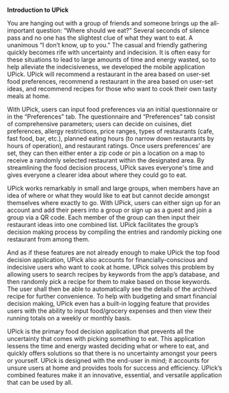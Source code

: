 <b> Introduction to UPick </b>

You are hanging out with a group of friends and someone brings up the all-important question: “Where should we eat?” Several seconds of silence pass and no one has the slightest clue of what they want to eat. A unanimous “I don’t know, up to you.” The casual and friendly gathering quickly becomes rife with uncertainty and indecision. It is often easy for these situations to lead to large amounts of time and energy wasted, so to help alleviate the indecisiveness, we developed the mobile application UPick. UPick will recommend a restaurant in the area based on user-set food preferences, recommend a restaurant in the area based on user-set ideas, and recommend recipes  for those who want to cook their own tasty meals at home. 

With UPick, users can input food preferences via an initial questionnaire or in the “Preferences” tab. The questionnaire and “Preferences” tab consist of comprehensive parameters; users can decide on cuisines, diet preferences, allergy restrictions, price ranges, types of restaurants (cafe, fast food, bar, etc.),  planned eating hours (to narrow down restaurants by hours of operation), and restaurant ratings. Once users preferences’ are set, they can then either enter a zip code or pin a location on a map to receive a randomly selected restaurant within the designated area. By streamlining the food decision process, UPick saves everyone's time and gives everyone a clearer idea about where they could go to eat.  

UPick works remarkably in small and large groups, when members have an idea of where or what they would like to eat but cannot decide amongst themselves where exactly to go. With UPick, users can either sign up for an account and add their peers into a group or sign up as a guest and join a group via a QR code. Each member of the group can then input their restaurant ideas into one combined list. UPick facilitates the group’s decision making process by compiling the entries and randomly picking one restaurant from among them.
  
And as if these features are not already enough to make UPick the top food decision application, UPick also accounts for financially-conscious and indecisive users who want to cook at home. UPick solves this problem by allowing users to search recipes by keywords from the app’s database, and then randomly pick a recipe for them to make based on those keywords. The user shall then be able to automatically see the details of the archived recipe for further convenience. To help with budgeting and smart financial decision making, UPick even has a built-in logging feature that provides users with the ability to input food/grocery expenses and then view their running totals on a weekly or monthly basis.

UPick is the primary food decision application that prevents all the uncertainty that comes with picking something to eat. This application lessens the time and energy wasted deciding what or where to eat, and quickly offers solutions so that there is no uncertainty amongst your peers or yourself. UPick is designed with the end-user in mind; it accounts for unsure users at home and provides tools for success and efficiency. UPick’s combined features make it an innovative, essential, and versatile application that can be used by all.

